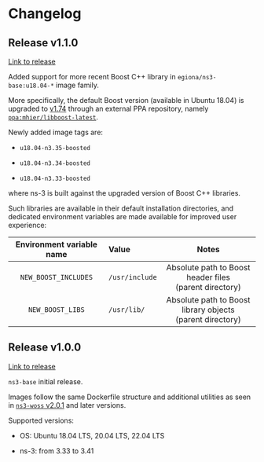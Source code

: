 # Changelog

## Release v1.1.0

[Link to release][v110]

Added support for more recent Boost C++ library in `egiona/ns3-base:u18.04-*` image family. 

More specifically, the default Boost version (available in Ubuntu 18.04) is upgraded to [v1.74][boost-v174] through an external PPA repository, namely [`ppa:mhier/libboost-latest`][ppa-boost].

Newly added image tags are:

- `u18.04-n3.35-boosted`

- `u18.04-n3.34-boosted`

- `u18.04-n3.33-boosted`

where ns-3 is built against the upgraded version of Boost C++ libraries.

Such libraries are available in their default installation directories, and dedicated environment variables are made available for improved user experience:

| Environment variable name | Value | Notes |
|:---:|:---|:---:|
| `NEW_BOOST_INCLUDES` | `/usr/include` | Absolute path to Boost header files</br>(parent directory) |
| `NEW_BOOST_LIBS` | `/usr/lib/` | Absolute path to Boost library objects</br>(parent directory) |

## Release v1.0.0

[Link to release][v100]

`ns3-base` initial release.

Images follow the same Dockerfile structure and additional utilities as seen in [`ns3-woss` v2.0.1][img-inspo] and later versions.

Supported versions:

- OS: Ubuntu 18.04 LTS, 20.04 LTS, 22.04 LTS

- ns-3: from 3.33 to 3.41



<!--- Releases --->
[v110]: https://github.com/emanuelegiona/ns3-base-docker/releases/tag/v1.1.0
[boost-v174]: https://www.boost.org/users/history/version_1_74_0.html
[ppa-boost]: https://launchpad.net/~mhier/+archive/ubuntu/libboost-latest

[v100]: https://github.com/emanuelegiona/ns3-base-docker/releases/tag/v1.0.0
[img-inspo]: https://github.com/SENSES-Lab-Sapienza/ns3-woss-docker/releases/tag/v2.0.1
